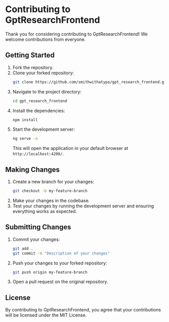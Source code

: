# Contributing to GptResearchFrontend

Thank you for considering contributing to GptResearchFrontend! We welcome contributions from everyone.

## Getting Started

1. Fork the repository.
2. Clone your forked repository:
   ```bash
   git clone https://github.com/smithwithatypo/gpt_research_frontend.git
   ```
3. Navigate to the project directory:
   ```bash
   cd gpt_research_frontend
   ```
4. Install the dependencies:
   ```bash
   npm install
   ```
5. Start the development server:
   ```bash
   ng serve -o
   ```
   This will open the application in your default browser at `http://localhost:4200/`.

## Making Changes

1. Create a new branch for your changes:
   ```bash
   git checkout -b my-feature-branch
   ```
2. Make your changes in the codebase.
3. Test your changes by running the development server and ensuring everything works as expected.

## Submitting Changes

1. Commit your changes:
   ```bash
   git add .
   git commit -m "Description of your changes"
   ```
2. Push your changes to your forked repository:
   ```bash
   git push origin my-feature-branch
   ```
3. Open a pull request on the original repository.


## License

By contributing to GptResearchFrontend, you agree that your contributions will be licensed under the MIT License.
